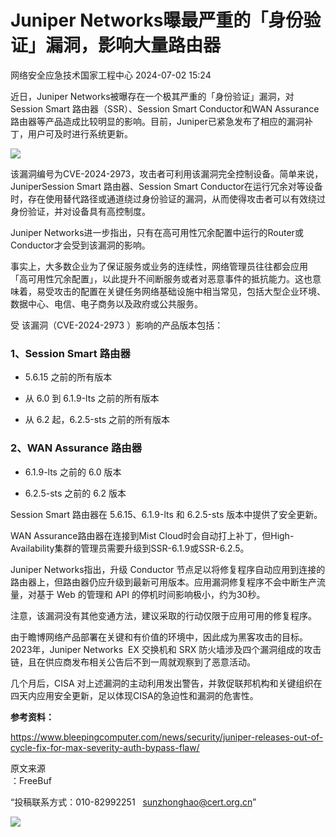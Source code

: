#  Juniper Networks曝最严重的「身份验证」漏洞，影响大量路由器   
 网络安全应急技术国家工程中心   2024-07-02 15:24  
  
近日，Juniper Networks被曝存在一个极其严重的「身份验证」漏洞，对Session Smart 路由器（SSR）、Session Smart Conductor和WAN Assurance 路由器等产品造成比较明显的影响。目前，Juniper已紧急发布了相应的漏洞补丁，用户可及时进行系统更新。  
  
![](https://mmbiz.qpic.cn/mmbiz_jpg/qq5rfBadR39LcdUTibWwO2fKdibMKDKm2AYmU0dgRSoWffXqHXzyN1MBLM5CcwP1w2N46PF4YTC6HneFOShTa0UA/640?wx_fmt=jpeg&from=appmsg&tp=wxpic&wxfrom=5&wx_lazy=1&wx_co=1 "")  
  
该漏洞编号为CVE-2024-2973，攻击者可利用该漏洞完全控制设备。简单来说，JuniperSession Smart 路由器、Session Smart Conductor在运行冗余对等设备时，存在使用替代路径或通道绕过身份验证的漏洞，从而使得攻击者可以有效绕过身份验证，并对设备具有高控制度。  
  
Juniper Networks进一步指出，只有在高可用性冗余配置中运行的Router或Conductor才会受到该漏洞的影响。  
  
事实上，大多数企业为了保证服务或业务的连续性，网络管理员往往都会应用 「高可用性冗余配置」，以此提升不间断服务或者对恶意事件的抵抗能力。这也意味着，易受攻击的配置在关键任务网络基础设施中相当常见，包括大型企业环境、数据中心、电信、电子商务以及政府或公共服务。  
  
受 该漏洞（CVE-2024-2973 ）影响的产品版本包括：  
### 1、Session Smart 路由器  
- 5.6.15 之前的所有版本  
  
- 从 6.0 到 6.1.9-lts 之前的所有版本  
  
- 从 6.2 起，6.2.5-sts 之前的所有版本  
  
### 2、WAN Assurance 路由器  
- 6.1.9-lts 之前的 6.0 版本  
  
- 6.2.5-sts 之前的 6.2 版本  
  
Session Smart 路由器在 5.6.15、6.1.9-lts 和 6.2.5-sts 版本中提供了安全更新。  
  
WAN Assurance路由器在连接到Mist Cloud时会自动打上补丁，但High-Availability集群的管理员需要升级到SSR-6.1.9或SSR-6.2.5。  
  
Juniper Networks指出，升级 Conductor 节点足以将修复程序自动应用到连接的路由器上，但路由器仍应升级到最新可用版本。应用漏洞修复程序不会中断生产流量，对基于 Web 的管理和 API 的停机时间影响极小，约为30秒。  
  
注意，该漏洞没有其他变通方法，建议采取的行动仅限于应用可用的修复程序。  
  
由于瞻博网络产品部署在关键和有价值的环境中，因此成为黑客攻击的目标。2023年，Juniper Networks  EX 交换机和 SRX 防火墙涉及四个漏洞组成的攻击链，且在供应商发布相关公告后不到一周就观察到了恶意活动。  
  
几个月后，CISA 对上述漏洞的主动利用发出警告，并敦促联邦机构和关键组织在四天内应用安全更新，足以体现CISA的急迫性和漏洞的危害性。  
  
**参考资料：**  
  
https://www.bleepingcomputer.com/news/security/juniper-releases-out-of-cycle-fix-for-max-severity-auth-bypass-flaw/  
  
  
  
原文来源  
：FreeBuf  
  
“投稿联系方式：010-82992251   sunzhonghao@cert.org.cn”  
  
![](https://mmbiz.qpic.cn/mmbiz_jpg/GoUrACT176n1NvL0JsVSB8lNDX2FCGZjW0HGfDVnFao65ic4fx6Rv4qylYEAbia4AU3V2Zz801UlicBcLeZ6gS6tg/640?wx_fmt=other&wxfrom=5&wx_lazy=1&wx_co=1&tp=webp "")  
  
